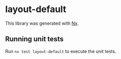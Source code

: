 # layout-default

This library was generated with [Nx](https://nx.dev).

## Running unit tests

Run `nx test layout-default` to execute the unit tests.
